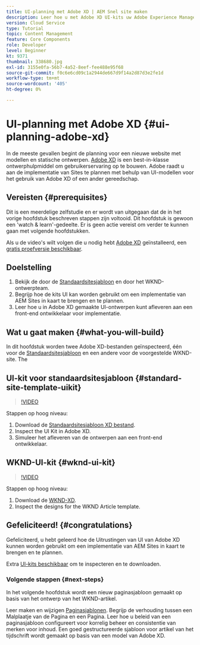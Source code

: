 ```yaml
---
title: UI-planning met Adobe XD | AEM Snel site maken
description: Leer hoe u met Adobe XD UI-kits uw Adobe Experience Manager Sites-implementatie kunt ontwerpen en versnellen.
version: Cloud Service
type: Tutorial
topic: Content Management
feature: Core Components
role: Developer
level: Beginner
kt: 9371
thumbnail: 338680.jpg
exl-id: 3155e0fa-56b7-4a52-8eef-fee488e95f68
source-git-commit: f0c6e6cd09c1a2944de667d9f14a2d87d3e2fe1d
workflow-type: tm+mt
source-wordcount: '405'
ht-degree: 0%

---
```


# UI-planning met Adobe XD {#ui-planning-adobe-xd}

In de meeste gevallen begint de planning voor een nieuwe website met modellen en statische ontwerpen. [Adobe XD](https://www.adobe.com/products/xd.html) is een best-in-klasse ontwerphulpmiddel om gebruikerservaring op te bouwen. Adobe raadt u aan de implementatie van Sites te plannen met behulp van UI-modellen voor het gebruik van Adobe XD of een ander gereedschap.

## Vereisten {#prerequisites}

Dit is een meerdelige zelfstudie en er wordt van uitgegaan dat de in het vorige hoofdstuk beschreven stappen zijn voltooid. Dit hoofdstuk is gewoon een &#39;watch &amp; learn&#39;-gedeelte. Er is geen actie vereist om verder te kunnen gaan met volgende hoofdstukken.

Als u de video&#39;s wilt volgen die u nodig hebt [Adobe XD](https://www.adobe.com/products/xd/pricing/free-trial.html) geïnstalleerd, een [gratis proefversie beschikbaar](https://www.adobe.com/products/xd/pricing/free-trial.html).

## Doelstelling

1. Bekijk de door de [Standaardsitesjabloon](https://github.com/adobe/aem-site-template-standard) en door het WKND-ontwerpteam.
1. Begrijp hoe de kits UI kan worden gebruikt om een implementatie van AEM Sites in kaart te brengen en te plannen.
1. Leer hoe u in Adobe XD gemaakte UI-ontwerpen kunt afleveren aan een front-end ontwikkelaar voor implementatie.

## Wat u gaat maken {#what-you-will-build}

In dit hoofdstuk worden twee Adobe XD-bestanden geïnspecteerd, één voor de [Standaardsitesjabloon](https://github.com/adobe/aem-site-template-standard) en een andere voor de voorgestelde WKND-site. The

## UI-kit voor standaardsitesjabloon {#standard-site-template-uikit}

>[!VIDEO](https://video.tv.adobe.com/v/338680/?quality=12&learn=on)

Stappen op hoog niveau:

1. Download de [Standaardsitesjabloon XD bestand](https://github.com/adobe/aem-site-template-standard/raw/main/files/wireframe.xd).
1. Inspect the UI Kit in Adobe XD.
1. Simuleer het afleveren van de ontwerpen aan een front-end ontwikkelaar.

## WKND-UI-kit {#wknd-ui-kit}

>[!VIDEO](https://video.tv.adobe.com/v/30214/?quality=12&learn=on)

Stappen op hoog niveau:

1. Download de [WKND-XD](https://github.com/adobe/aem-guides-wknd/releases/download/aem-guides-wknd-0.0.2/AEM_UI-kit-WKND-article-design.xd).
1. Inspect the designs for the WKND Article template.

## Gefeliciteerd! {#congratulations}

Gefeliciteerd, u hebt geleerd hoe de Uitrustingen van UI van Adobe XD kunnen worden gebruikt om een implementatie van AEM Sites in kaart te brengen en te plannen.

Extra [UI-kits beschikbaar](https://www.adobe.com/products/xd/features/ui-kits.html) om te inspecteren en te downloaden.

### Volgende stappen {#next-steps}

In het volgende hoofdstuk wordt een nieuw paginasjabloon gemaakt op basis van het ontwerp van het WKND-artikel.

Leer maken en wijzigen [Paginasjablonen](./page-templates.md). Begrijp de verhouding tussen een Malplaatje van de Pagina en een Pagina. Leer hoe u beleid van een paginasjabloon configureert voor korrelig beheer en consistentie van merken voor inhoud.  Een goed gestructureerde sjabloon voor artikel van het tijdschrift wordt gemaakt op basis van een model van Adobe XD.
